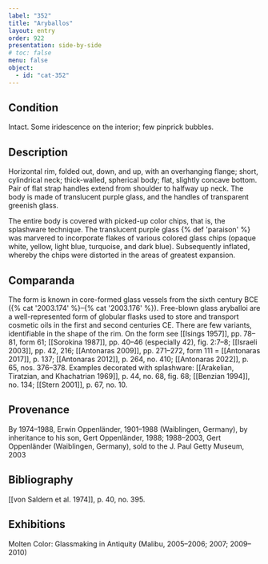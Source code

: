 ```yaml
---
label: "352"
title: "Aryballos"
layout: entry
order: 922
presentation: side-by-side
# toc: false
menu: false
object:
  - id: "cat-352"
---
```


## Condition

Intact. Some iridescence on the interior; few pinprick bubbles.

## Description

Horizontal rim, folded out, down, and up, with an overhanging flange; short, cylindrical neck; thick-walled, spherical body; flat, slightly concave bottom. Pair of flat strap handles extend from shoulder to halfway up neck. The body is made of translucent purple glass, and the handles of transparent greenish glass.

The entire body is covered with picked-up color chips, that is, the splashware technique. The translucent purple glass {% def 'paraison' %} was marvered to incorporate flakes of various colored glass chips (opaque white, yellow, light blue, turquoise, and dark blue). Subsequently inflated, whereby the chips were distorted in the areas of greatest expansion.

## Comparanda

The form is known in core-formed glass vessels from the sixth century BCE ({% cat '2003.174' %}–{% cat '2003.176' %}). Free-blown glass aryballoi are a well-represented form of globular flasks used to store and transport cosmetic oils in the first and second centuries CE. There are few variants, identifiable in the shape of the rim. On the form see [[Isings 1957]], pp. 78–81, form 61; [[Sorokina 1987]], pp. 40–46 (especially 42), fig. 2:7–8; [[Israeli 2003]], pp. 42, 216; [[Antonaras 2009]], pp. 271–272, form 111 = [[Antonaras 2017]], p. 137; [[Antonaras 2012]], p. 264, no. 410; [[Antonaras 2022]], p. 65, nos. 376–378. Examples decorated with splashware: [[Arakelian, Tiratzian, and Khachatrian 1969]], p. 44, no. 68, fig. 68; [[Benzian 1994]], no. 134; [[Stern 2001]], p. 67, no. 10.

## Provenance

By 1974–1988, Erwin Oppenländer, 1901–1988 (Waiblingen, Germany), by inheritance to his son, Gert Oppenländer, 1988; 1988–2003, Gert Oppenländer (Waiblingen, Germany), sold to the J. Paul Getty Museum, 2003

## Bibliography

[[von Saldern et al. 1974]], p. 40, no. 395.

## Exhibitions

Molten Color: Glassmaking in Antiquity (Malibu, 2005–2006; 2007; 2009–2010)